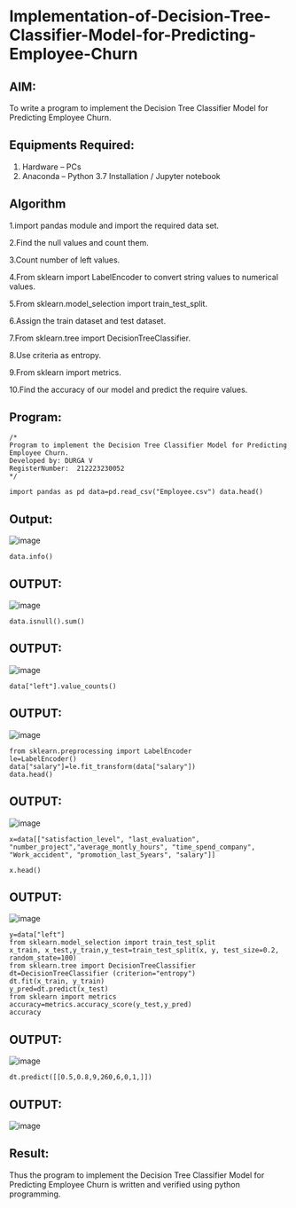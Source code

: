 # Implementation-of-Decision-Tree-Classifier-Model-for-Predicting-Employee-Churn

## AIM:
To write a program to implement the Decision Tree Classifier Model for Predicting Employee Churn.

## Equipments Required:
1. Hardware – PCs
2. Anaconda – Python 3.7 Installation / Jupyter notebook

## Algorithm
1.import pandas module and import the required data set.

2.Find the null values and count them.

3.Count number of left values.

4.From sklearn import LabelEncoder to convert string values to numerical values.

5.From sklearn.model_selection import train_test_split.

6.Assign the train dataset and test dataset.

7.From sklearn.tree import DecisionTreeClassifier.

8.Use criteria as entropy.

9.From sklearn import metrics.

10.Find the accuracy of our model and predict the require values.

## Program:
```
/*
Program to implement the Decision Tree Classifier Model for Predicting Employee Churn.
Developed by: DURGA V
RegisterNumber:  212223230052
*/
```
```
import pandas as pd data=pd.read_csv("Employee.csv") data.head()
```

## Output:
![image](https://github.com/user-attachments/assets/405ca5f2-2405-44bd-a944-086a3a754e99)

```
data.info()
```
## OUTPUT:
![image](https://github.com/user-attachments/assets/d01fa150-501a-4dce-8553-7fa9995d4541)

```
data.isnull().sum()
```

## OUTPUT:
![image](https://github.com/user-attachments/assets/abc43f44-aacd-4970-a8d1-8c964a90b0f1)

```
data["left"].value_counts()
```
## OUTPUT:
![image](https://github.com/user-attachments/assets/08c1cfcb-a3ff-46ef-b9b0-17c692877b4a)

```
from sklearn.preprocessing import LabelEncoder 
le=LabelEncoder()
data["salary"]=le.fit_transform(data["salary"])
data.head()
```

## OUTPUT:
![image](https://github.com/user-attachments/assets/c58c9a80-928c-4ffe-b2a8-21d46f77b1fb)

```
x=data[["satisfaction_level", "last_evaluation", "number_project","average_montly_hours", "time_spend_company", "Work_accident", "promotion_last_5years", "salary"]]

x.head()
```
## OUTPUT:
![image](https://github.com/user-attachments/assets/cd7a6f4d-e88d-4318-a73f-0178c80e872a)

```
y=data["left"]
from sklearn.model_selection import train_test_split
x_train, x_test,y_train,y_test=train_test_split(x, y, test_size=0.2, random_state=100)
from sklearn.tree import DecisionTreeClassifier 
dt=DecisionTreeClassifier (criterion="entropy") 
dt.fit(x_train, y_train) 
y_pred=dt.predict(x_test)
from sklearn import metrics
accuracy=metrics.accuracy_score(y_test,y_pred)
accuracy
```
## OUTPUT:
![image](https://github.com/user-attachments/assets/97ea5386-a586-4234-8d94-c17cc83db3e7)

```
dt.predict([[0.5,0.8,9,260,6,0,1,]])
```
## OUTPUT:
![image](https://github.com/user-attachments/assets/9c15209d-afd2-4265-bd91-75f7c4c15861)

## Result:
Thus the program to implement the  Decision Tree Classifier Model for Predicting Employee Churn is written and verified using python programming.
